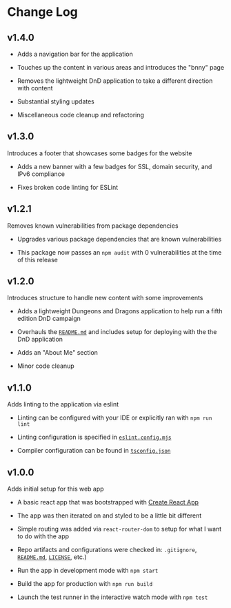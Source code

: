 # Change Log

## v1.4.0

- Adds a navigation bar for the application

- Touches up the content in various areas and introduces the "bnny" page

- Removes the lightweight DnD application to take a different direction with content

- Substantial styling updates

- Miscellaneous code cleanup and refactoring

## v1.3.0
Introduces a footer that showcases some badges for the website

- Adds a new banner with a few badges for SSL, domain security, and IPv6 compliance

- Fixes broken code linting for ESLint

## v1.2.1
Removes known vulnerabilities from package dependencies

- Upgrades various package dependencies that are known vulnerabilities

- This package now passes an `npm audit` with 0 vulnerabilities at the time of this release

## v1.2.0
Introduces structure to handle new content with some improvements

- Adds a lightweight Dungeons and Dragons application to help run a fifth edition DnD campaign

- Overhauls the [`README.md`](README.md) and includes setup for deploying with the the DnD application 

- Adds an "About Me" section

- Minor code cleanup

## v1.1.0
Adds linting to the application via eslint

- Linting can be configured with your IDE or explicitly ran with `npm run lint`

- Linting configuration is specified in [`eslint.config.mjs`](eslint.config.mjs)

- Compiler configuration can be found in [`tsconfig.json`](tsconfig.json)

## v1.0.0
Adds initial setup for this web app

- A basic react app that was bootstrapped with [Create React App](https://github.com/facebook/create-react-app)

- The app was then iterated on and styled to be a little bit different

- Simple routing was added via `react-router-dom` to setup for what I want to do with the app

- Repo artifacts and configurations were checked in: `.gitignore`, [`README.md`](README.md), [`LICENSE`](LICENSE), etc.)

- Run the app in development mode with `npm start`

- Build the app for production with `npm run build`

- Launch the test runner in the interactive watch mode with `npm test`